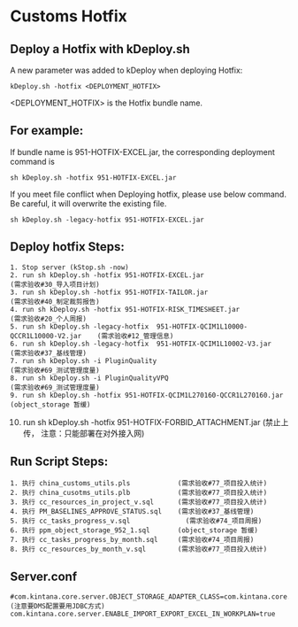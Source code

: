 Customs Hotfix
==========================

## Deploy a Hotfix with kDeploy.sh
A new parameter was added to kDeploy when deploying Hotfix:
    
    kDeploy.sh -hotfix <DEPLOYMENT_HOTFIX>
    
<DEPLOYMENT_HOTFIX> is the Hotfix bundle name.

## For example:
If bundle name is 951-HOTFIX-EXCEL.jar, the corresponding deployment command is 
    
    sh kDeploy.sh -hotfix 951-HOTFIX-EXCEL.jar
    
If you meet file conflict when Deploying hotfix, please use below command. Be careful, it will overwrite the existing file.
    
    sh kDeploy.sh -legacy-hotfix 951-HOTFIX-EXCEL.jar
    

## Deploy hotfix Steps:
    1. Stop server (kStop.sh -now)
    2. run sh kDeploy.sh -hotfix 951-HOTFIX-EXCEL.jar                                 (需求验收#30_导入项目计划)
    3. run sh kDeploy.sh -hotfix 951-HOTFIX-TAILOR.jar                                (需求验收#40_制定裁剪报告)
    4. run sh kDeploy.sh -hotfix 951-HOTFIX-RISK_TIMESHEET.jar                        (需求验收#20_个人周报)
    5. run sh kDeploy.sh -legacy-hotfix  951-HOTFIX-QCIM1L10000-QCCR1L10000-V2.jar    (需求验收#12_管理信息)
    6. run sh kDeploy.sh -legacy-hotfix  951-HOTFIX-QCIM1L10002-V3.jar                (需求验收#37_基线管理)
    7. run sh kDeploy.sh -i PluginQuality                                             (需求验收#69_测试管理度量)
    8. run sh kDeploy.sh -i PluginQualityVPQ                                          (需求验收#69_测试管理度量)
	9. run sh kDeploy.sh -hotfix 951-HOTFIX-QCIM1L270160-QCCR1L270160.jar             (object_storage 暂缓)
   10. run sh kDeploy.sh -hotfix 951-HOTFIX-FORBID_ATTACHMENT.jar                     (禁止上传， 注意：只能部署在对外接入网)
    


## Run Script Steps:
	1. 执行 china_customs_utils.pls            (需求验收#77_项目投入统计)
	2. 执行 china_cusotms_utils.plb            (需求验收#77_项目投入统计)
	3. 执行 cc_resources_in_project_v.sql      (需求验收#77_项目投入统计)
	4. 执行 PM_BASELINES_APPROVE_STATUS.sql    (需求验收#37_基线管理)
	5. 执行 cc_tasks_progress_v.sql			   (需求验收#74_项目周报)
	6. 执行 ppm_object_storage_952_1.sql       (object_storage 暂缓)
	7. 执行 cc_tasks_progress_by_month.sql     (需求验收#74_项目周报)
	8. 执行 cc_resources_by_month_v.sql        (需求验收#77_项目投入统计)
	

## Server.conf

    #com.kintana.core.server.OBJECT_STORAGE_ADAPTER_CLASS=com.kintana.core.util.ObjectStorageUtils  (注意要DMS配置要用JDBC方式)
	com.kintana.core.server.ENABLE_IMPORT_EXPORT_EXCEL_IN_WORKPLAN=true	
	

    